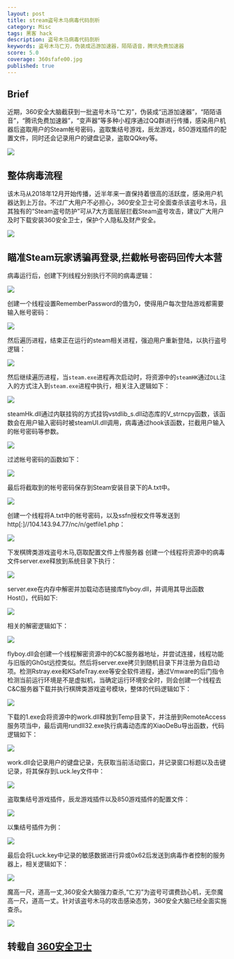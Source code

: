 ```yaml
---
layout: post
title: stream盗号木马病毒代码剖析
category: Misc
tags: 黑客 hack
description: 盗号木马病毒代码剖析
keywords: 盗号木马亡刃，伪装成迅游加速器，陌陌语音，腾讯免费加速器
score: 5.0
coverage: 360sfafe00.jpg
published: true
---
```


## Brief

近期，360安全大脑截获到一批盗号木马“亡刃”，伪装成“迅游加速器”，“陌陌语音”，“腾讯免费加速器”，“变声器”等多种小程序通过QQ群进行传播，感染用户机器后盗取用户的Steam帐号密码，盗取集结号游戏，辰龙游戏，850游戏插件的配置文件，同时还会记录用户的键盘记录，盗取QQkey等。

![](/assets/image/360sfafe01.jpg)

## 整体病毒流程
该木马从2018年12月开始传播，近半年来一直保持着很高的活跃度，感染用户机器达到上万台。不过广大用户不必担心，360安全卫士可全面查杀该盗号木马，且其独有的“Steam盗号防护”可从7大方面层层拦截Steam盗号攻击，建议广大用户及时下载安装360安全卫士，保护个人隐私及财产安全。

![](/assets/image/360sfafe02.jpg)


## 瞄准Steam玩家诱骗再登录,拦截帐号密码回传大本营
病毒运行后，创建下列线程分别执行不同的病毒逻辑：  

![](/assets/image/360sfafe03.jpg)

创建一个线程设置RememberPassword的值为0，使得用户每次登陆游戏都需要输入帐号密码：

![](/assets/image/360sfafe04.jpg)

然后遍历进程，结束正在运行的steam相关进程，强迫用户重新登陆，以执行盗号逻辑：

![](/assets/image/360sfafe05.jpg)

然后继续遍历进程，当`steam.exe`进程再次启动时，将资源中的`steamHK`通过`DLL`注入的方式注入到`steam.exe`进程中执行，相关注入逻辑如下：

![](/assets/image/360sfafe06.jpg)

steamHk.dll通过内联挂钩的方式挂钩vstdlib_s.dll动态库的V_strncpy函数，该函数会在用户输入密码时被steamUI.dll调用，病毒通过hook该函数，拦截用户输入的帐号密码等参数。

![](/assets/image/360sfafe07.jpg)

过滤帐号密码的函数如下：

![](/assets/image/360sfafe08.jpg)

最后将截取到的帐号密码保存到Steam安装目录下的A.txt中。

![](/assets/image/360sfafe09.jpg)

创建一个线程将A.txt中的帐号密码，以及ssfn授权文件等发送到http[:]//104.143.94.77/nc/n/getfile1.php：

![](/assets/image/360sfafe10.jpg)

下发棋牌类游戏盗号木马,窃取配置文件上传服务器
创建一个线程将资源中的病毒文件server.exe释放到系统目录下执行：

![](/assets/image/360sfafe11.jpg)

server.exe在内存中解密并加载动态链接库flyboy.dll，并调用其导出函数Host()，代码如下:

![](/assets/image/360sfafe12.jpg)

相关的解密逻辑如下：

![](/assets/image/360sfafe13.jpg)

flyboy.dll会创建一个线程解密资源中的C&C服务器地址，并尝试连接，线程功能与旧版的Gh0st远控类似。然后将server.exe拷贝到随机目录下并注册为自启动项。检测Rstray.exe和KSafeTray.exe等安全软件进程，通过Vmware的后门指令检测当前运行环境是不是虚拟机，当确定运行环境安全时，则会创建一个线程去C&C服务器下载并执行棋牌类游戏盗号模块，整体的代码逻辑如下：

![](/assets/image/360sfafe14.jpg)

下载的1.exe会将资源中的work.dll释放到Temp目录下，并注册到RemoteAccess服务项当中，最后调用rundll32.exe执行病毒动态库的XiaoDeBu导出函数，代码逻辑如下：


![](/assets/image/360sfafe15.jpg)

work.dll会记录用户的键盘记录，先获取当前活动窗口，并记录窗口标题以及击键记录，将其保存到Luck.ley文件中：

![](/assets/image/360sfafe16.jpg)

盗取集结号游戏插件，辰龙游戏插件以及850游戏插件的配置文件：

![](/assets/image/360sfafe17.jpg)

以集结号插件为例：

![](/assets/image/360sfafe18.jpg)

最后会将Luck.key中记录的敏感数据进行异或0x62后发送到病毒作者控制的服务器上，相关逻辑如下：

![](/assets/image/360sfafe19.jpg)

魔高一尺，道高一丈,360安全大脑强力查杀,“亡刃”为盗号可谓费劲心机，无奈魔高一尺，道高一丈。针对该盗号木马的攻击感染态势，360安全大脑已经全面实施查杀。

![](/assets/image/360sfafe20.jpg)


## 转载自 [360安全卫士](https://zhuanlan.zhihu.com/p/65957801)















